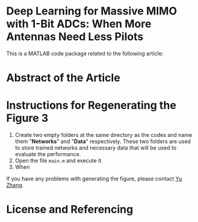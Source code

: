 # Deep Learning for Massive MIMO with 1-Bit ADCs: When More Antennas Need Less Pilots
This is a MATLAB code package related to the following article:
# Abstract of the Article

# Instructions for Regenerating the Figure 3
1. Create two empty folders at the same directory as the codes and name them "**Networks**" and "**Data**" respectively. These two folders are used to store trained networks and necessary data that will be used to evaluate the performance.
2. Open the file `main.m` and execute it.
3. When 

If you have any problems with generating the figure, please contact [Yu Zhang](https://sites.google.com/view/yuzhangmatrix).

# License and Referencing
